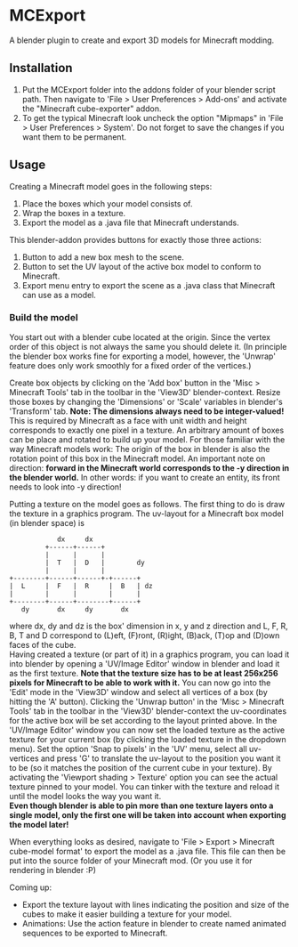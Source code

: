 # MCExport
A blender plugin to create and export 3D models for Minecraft modding.

## Installation
1. Put the MCExport folder into the addons folder of your blender script path. Then navigate to 'File > User Preferences > Add-ons' and activate the "Minecraft cube-exporter" addon.
2. To get the typical Minecraft look uncheck the option "Mipmaps" in 'File > User Preferences > System'. Do not forget to save the changes if you want them to be permanent.

## Usage
Creating a Minecraft model goes in the following steps:
1. Place the boxes which your model consists of.
2. Wrap the boxes in a texture.
3. Export the model as a .java file that Minecraft understands.

This blender-addon provides buttons for exactly those three actions:
1. Button to add a new box mesh to the scene.
2. Button to set the UV layout of the active box model to conform to Minecraft.
3. Export menu entry to export the scene as a .java class that Minecraft can use as a model.

### Build the model
You start out with a blender cube located at the origin.
Since the vertex order of this object is not always the same you should delete it.
(In principle the blender box works fine for exporting a model, however, the 'Unwrap' feature does only work smoothly for a fixed order of the vertices.)

Create box objects by clicking on the 'Add box' button in the 'Misc > Minecraft Tools' tab in the toolbar in the 'View3D' blender-context.
Resize those boxes by changing the 'Dimensions' or 'Scale' variables in blender's 'Transform' tab.
**Note: The dimensions always need to be integer-valued!**
This is required by Minecraft as a face with unit width and height corresponds to exactly one pixel in a texture.
An arbitrary amount of boxes can be place and rotated to build up your model.
For those familiar with the way Minecraft models work: The origin of the box in blender is also the rotation point of this box in the Minecraft model.
An important note on direction: **forward in the Minecraft world corresponds to the -y direction in the blender world.**
In other words: if you want to create an entity, its front needs to look into -y direction!

Putting a texture on the model goes as follows.
The first thing to do is draw the texture in a graphics program.
The uv-layout for a Minecraft box model (in blender space) is  
```
            dx     dx
         +------+------+
         |      |      |
         |  T   |  D   |        dy
         |      |      |
+--------+------+------+-+------+
|  L     |  F   |  R     |  B   | dz
|        |      |        |      |
+--------+------+--------+------+
   dy       dx     dy       dx
```
where dx, dy and dz is the box' dimension in x, y and z direction and L, F, R, B, T and D correspond to (L)eft, (F)ront, (R)ight, (B)ack, (T)op and (D)own faces of the cube.  
Having created a texture (or part of it) in a graphics program, you can load it into blender by opening a 'UV/Image Editor' window in blender and load it as the first texture.
**Note that the texture size has to be at least 256x256 pixels for Minecraft to be able to work with it.**
You can now go into the 'Edit' mode in the 'View3D' window and select all vertices of a box (by hitting the 'A' button).
Clicking the 'Unwrap button' in the 'Misc > Minecraft Tools' tab in the toolbar in the 'View3D' blender-context the uv-coordinates for the active box will be set according to the layout printed above.
In the 'UV/Image Editor' window you can now set the loaded texture as the active texture for your current box (by clicking the loaded texture in the dropdown menu).
Set the option 'Snap to pixels' in the 'UV' menu, select all uv-vertices and press 'G' to translate the uv-layout to the position you want it to be (so it matches the position of the current cube in your texture).
By activating the 'Viewport shading > Texture' option you can see the actual texture pinned to your model.
You can tinker with the texture and reload it until the model looks the way you want it.  
**Even though blender is able to pin more than one texture layers onto a single model, only the first one will be taken into account when exporting the model later!**

When everything looks as desired, navigate to 'File > Export > Minecraft cube-model format' to export the model as a .java file.
This file can then be put into the source folder of your Minecraft mod.
(Or you use it for rendering in blender :P)

Coming up:  
- Export the texture layout with lines indicating the position and size of the cubes to make it easier building a texture for your model.
- Animations: Use the action feature in blender to create named animated sequences to be exported to Minecraft.
